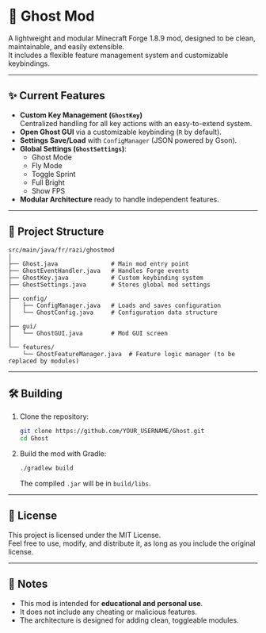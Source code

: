 # 👻 Ghost Mod

A lightweight and modular Minecraft Forge 1.8.9 mod, designed to be clean, maintainable, and easily extensible.  
It includes a flexible feature management system and customizable keybindings.

---

## ✨ Current Features

- **Custom Key Management (`GhostKey`)**  
  Centralized handling for all key actions with an easy-to-extend system.
- **Open Ghost GUI** via a customizable keybinding (`R` by default).
- **Settings Save/Load** with `ConfigManager` (JSON powered by Gson).
- **Global Settings (`GhostSettings`)**:
  - Ghost Mode
  - Fly Mode
  - Toggle Sprint
  - Full Bright
  - Show FPS
- **Modular Architecture** ready to handle independent features.

---

## 📂 Project Structure

```
src/main/java/fr/razi/ghostmod
│
├── Ghost.java               # Main mod entry point
├── GhostEventHandler.java   # Handles Forge events
├── GhostKey.java            # Custom keybinding system
├── GhostSettings.java       # Stores global mod settings
│
├── config/
│   ├── ConfigManager.java   # Loads and saves configuration
│   └── GhostConfig.java     # Configuration data structure
│
├── gui/
│   └── GhostGUI.java        # Mod GUI screen
│
└── features/
    └── GhostFeatureManager.java  # Feature logic manager (to be replaced by modules)
```

---

## 🛠 Building

1. Clone the repository:
   ```bash
   git clone https://github.com/YOUR_USERNAME/Ghost.git
   cd Ghost
   ```

2. Build the mod with Gradle:
   ```bash
   ./gradlew build
   ```
   The compiled `.jar` will be in `build/libs`.

---

## 📜 License

This project is licensed under the MIT License.  
Feel free to use, modify, and distribute it, as long as you include the original license.

---

## 📌 Notes

- This mod is intended for **educational and personal use**.  
- It does not include any cheating or malicious features.  
- The architecture is designed for adding clean, toggleable modules.
